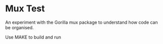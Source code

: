 # Mux Test
An experiment with the Gorilla mux package to understand how code can be organised.

Use MAKE to build and run
